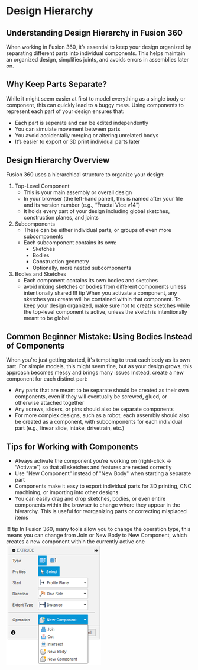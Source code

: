 # Design Hierarchy

## Understanding Design Hierarchy in Fusion 360
When working in Fusion 360, it’s essential to keep your design organized by separating different parts into individual components. This helps maintain an organized design, simplifies joints, and avoids errors in assemblies later on.

## Why Keep Parts Separate?
While it might seem easier at first to model everything as a single body or component, this can quickly lead to a buggy mess. Using components to represent each part of your design ensures that:

* Each part is seperate and can be edited independently
* You can simulate movement between parts
* You avoid accidentally merging or altering unrelated bodys
* It’s easier to export or 3D print individual parts later

## Design Hierarchy Overview
Fusion 360 uses a hierarchical structure to organize your design:

1. Top-Level Component
    * This is your main assembly or overall design
    * In your browser (the left-hand panel), this is  named after your file and its version number (e.g., “Fractal Vice v14”)
    * It holds every part of your design including global sketches, construction planes, and joints
2. Subcomponents
    * These can be either individual parts, or groups of even more subcomponents
    * Each subcomponent contains its own:
        * Sketches
        * Bodies
        * Construction geometry
        * Optionally, more nested subcomponents
3. Bodies and Sketches
    * Each component contains its own bodies and sketches
    * avoid mixing sketches or bodies from different components unless intentionally shared
    !!! tip
        When you activate a component, any sketches you create will be contained within that component. To keep your design organized, make sure not to create sketches while the top-level component is active, unless the sketch is intentionally meant to be global


## Common Beginner Mistake: Using Bodies Instead of Components
When you're just getting started, it's tempting to treat each body as its own part. For simple models, this might seem fine, but as your design grows, this approach becomes messy and brings many issues
Instead, create a new component for each distinct part:

* Any parts that are meant to be separate should be created as their own components, even if they will eventually be screwed, glued, or otherwise attached together
* Any screws, sliders, or pins should also be separate components
* For more complex designs, such as a robot, each assembly should also be created as a component, with subcomponents for each individual part (e.g., linear slide, intake, drivetrain, etc.)

## Tips for Working with Components
* Always activate the component you’re working on (right-click → “Activate”) so that all sketches and features are nested correctly
* Use "New Component" instead of "New Body" when starting a separate part
* Components make it easy to export individual parts for 3D printing, CNC machining, or importing into other designs
* You can easily drag and drop sketches, bodies, or even entire components within the browser to change where they appear in the hierarchy. This is useful for reorganizing parts or correcting misplaced items

!!! tip
    In Fusion 360, many tools allow you to change the operation type, this means you can change from Join or New Body to New Component, which creates a new component within the currently active one 
    ![](../assets/fusion360/componentview.png)


